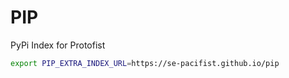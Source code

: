 # PIP

PyPi Index for Protofist

```bash
export PIP_EXTRA_INDEX_URL=https://se-pacifist.github.io/pip
```
